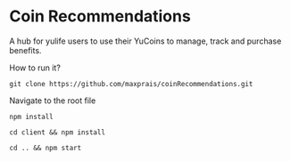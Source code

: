 # Coin Recommendations

A hub for yulife users to use their YuCoins to manage, track and purchase benefits.

How to run it?
```
git clone https://github.com/maxprais/coinRecommendations.git
```
Navigate to the root file

```
npm install

cd client && npm install

cd .. && npm start
```
